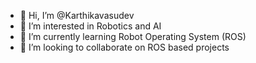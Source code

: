 - 👋 Hi, I’m @Karthikavasudev
- 👀 I’m interested in Robotics and AI 
- 🌱 I’m currently learning Robot Operating System (ROS)
- 💞️ I’m looking to collaborate on ROS based projects



